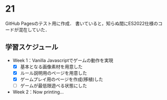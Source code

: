 # 21

GitHub Pagesのテスト用に作成．
書いていると，知らぬ間にES2022仕様のコードが混在していた．

## 学習スケジュール
- Week 1：Vanilla Javascriptでゲームの動作を実現
  - [x] 基本となる画像素材を用意した
  - [x] ルール説明用のページを用意した
  - [x] ゲームプレイ用のページを作成(移植)した
  - [ ] ゲームが最低限遊べる状態にした

- Week 2：Now printing...
